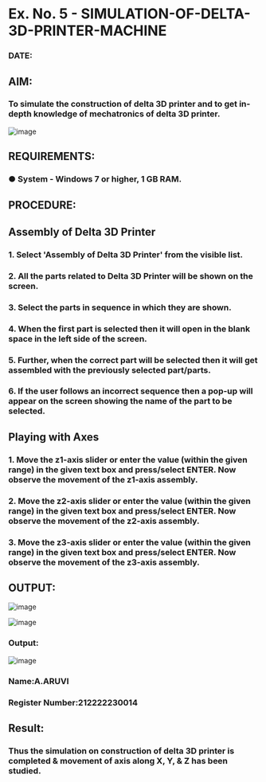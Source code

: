 # Ex. No. 5 - SIMULATION-OF-DELTA-3D-PRINTER-MACHINE

### DATE: 
## AIM:
### To simulate the construction of delta 3D printer and to get in-depth knowledge of mechatronics of delta 3D printer.

![image](https://github.com/Sellakumar1987/Ex.-No.-5---SIMULATION-OF-DELTA-3D-PRINTER-MACHINE/assets/113594316/c784471e-098f-456d-9c1b-e9f0ce56cc9b)

## REQUIREMENTS:
### ●	System - Windows 7 or higher, 1 GB RAM.

## PROCEDURE:

## Assembly of Delta 3D Printer
### 1.	Select 'Assembly of Delta 3D Printer' from the visible list.
### 2.	All the parts related to Delta 3D Printer will be shown on the screen.
### 3.	Select the parts in sequence in which they are shown.
### 4.	When the first part is selected then it will open in the blank space in the left side of the screen.
### 5.	Further, when the correct part will be selected then it will get assembled with the previously selected part/parts.
### 6.	If the user follows an incorrect sequence then a pop-up will appear on the screen showing the name of the part to be selected.

## Playing with Axes
### 1.	Move the z1-axis slider or enter the value (within the given range) in the given text box and press/select ENTER. Now observe the movement of the z1-axis assembly.
### 2.	Move the z2-axis slider or enter the value (within the given range) in the given text box and press/select ENTER. Now observe the movement of the z2-axis assembly.
### 3.	Move the z3-axis slider or enter the value (within the given range) in the given text box and press/select ENTER. Now observe the movement of the z3-axis assembly.

## OUTPUT:
![image](https://github.com/Anandanaruvi/Ex.-No.-5---SIMULATION-OF-DELTA-3D-PRINTER-MACHINE/assets/120443233/315c623d-2a92-404e-be26-352fdae46565)

![image](https://github.com/Anandanaruvi/Ex.-No.-5---SIMULATION-OF-DELTA-3D-PRINTER-MACHINE/assets/120443233/e2dde6a2-27b2-46bf-a83e-7d2605d79121)

### Output:
![image](https://github.com/Anandanaruvi/Ex.-No.-5---SIMULATION-OF-DELTA-3D-PRINTER-MACHINE/assets/120443233/57b5ea06-12c6-4303-8ab7-74b115ae7c11)

### Name:A.ARUVI

### Register Number:212222230014

## Result: 

### Thus the simulation on construction of delta 3D printer is completed & movement of axis along X, Y, & Z has been studied.
